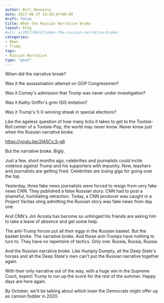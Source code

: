 ```yaml
---
author: Bill Hennessy
date: 2017-06-27 14:28:47+00:00
draft: false
title: When the Russian Narrative Broke
layout: blog
#url: e/2017/06/27/when-the-russian-narrative-broke/
categories:
- News
- Trump
tags:
- Russian Narrative
type: "post"
---
```


When did the narrative break?

Was it the assassination attempt on GOP Congressmen?

Was it Comey's admission that Trump was never under investigation?

Was it Kathy Griffin's grim ISIS imitation?

Was it Trump's 5-0 winning streak in special elections?

Like the ageless question of how many licks it takes to get to the Tootsie-Roll center of a Tootsie-Pop, the world may never know. Never know just when the Russian narrative broke.

https://youtu.be/2IA5Cv_5-g8

But the narrative broke. Bigly.

Just a few, short months ago, celebrities and journalists could incite violence against Trump and his supporters with impunity. Now, teachers and journalists are getting fired. Celebrities are losing gigs for going over the top.

Yesterday, three fake news journalists were forced to resign from very fake news CNN. They published a false Russian story. CNN had to post a shameful, humiliating retraction. Today, a CNN producer was caught in a Project Veritas sting admitting the Russian story was fake news from day one.

And CNN's Jim Acosta has become so unhinged his friends are asking him to take a leave of absence and get some help.

The anti-Trump forces put all their eggs in the Russian basket. But the basket broke. The narrative broke. And those anti-Trumps have nothing to turn to. They have no repertoire of tactics. Only one: Russia, Russia, Russia.

And the Russian narrative broke. Like Humpty Dumpty, all the Deep State's horses and all the Deep State's men can't put the Russian narrative together again.

With their only narrative out of the way, with a huge win in the Supreme Court, expect Trump to run up the score for the rest of the summer. Happy days are here again.

By October, we'll be talking about which loser the Democrats might offer up as cannon fodder in 2020.


